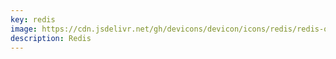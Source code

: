 ```yaml
---
key: redis
image: https://cdn.jsdelivr.net/gh/devicons/devicon/icons/redis/redis-original.svg
description: Redis
---
```

